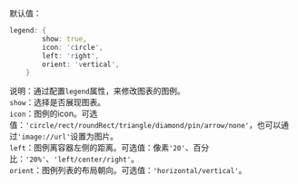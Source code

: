 
默认值：

```d
legend: {
        show: true,
        icon: 'circle',
        left: 'right',
        orient: 'vertical',
    }
```

说明：通过配置`legend`属性，来修改图表的图例。<br/>
`show`：选择是否展现图表。<br/>
`icon`：图例的icon。可选值：`'circle/rect/roundRect/triangle/diamond/pin/arrow/none'`，也可以通过`'image://url'`设置为图片。<br/>
`left`：图例离容器左侧的距离。可选值：像素`'20'`、百分比：`'20%'`、`'left/center/right'`。<br/>
`orient`：图例列表的布局朝向。可选值：`'horizontal/vertical'`。

